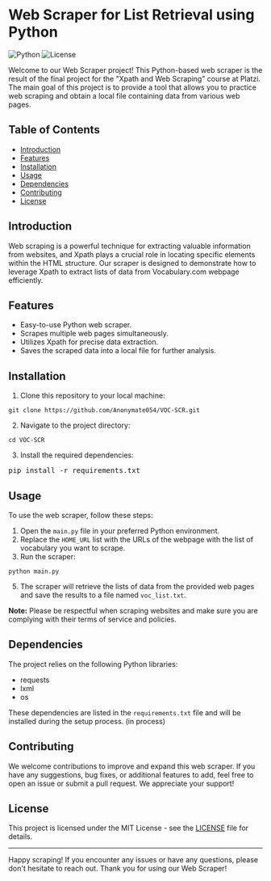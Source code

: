 <div class="markdown prose w-full break-words dark:prose-invert light">
    <h1>Web Scraper for List Retrieval using Python</h1>
    <p><img src="https://img.shields.io/badge/Python-3.9%2B-blue" alt="Python">
        <img src="https://img.shields.io/badge/License-MIT-green" alt="License">
    </p>
    <p>Welcome to our Web Scraper project! This Python-based web scraper is the result of the final project for the
        "Xpath and Web Scraping" course at Platzi. The main goal of this project is to provide a tool that allows you to
        practice web scraping and obtain a local file containing data from various web pages.</p>
    <h2>Table of Contents</h2>
    <ul>
        <li><a href="#introduction" target="_new">Introduction</a></li>
        <li><a href="#features" target="_new">Features</a></li>
        <li><a href="#installation" target="_new">Installation</a></li>
        <li><a href="#usage" target="_new">Usage</a></li>
        <li><a href="#dependencies" target="_new">Dependencies</a></li>
        <li><a href="#contributing" target="_new">Contributing</a></li>
        <li><a href="#license" target="_new">License</a></li>
    </ul>
    <h2>Introduction</h2>
    <p>Web scraping is a powerful technique for extracting valuable information from websites, and Xpath plays a crucial
        role in locating specific elements within the HTML structure. Our scraper is designed to demonstrate how to
        leverage Xpath to extract lists of data from Vocabulary.com webpage efficiently.</p>
    <h2>Features</h2>
    <ul>
        <li>Easy-to-use Python web scraper.</li>
        <li>Scrapes multiple web pages simultaneously.</li>
        <li>Utilizes Xpath for precise data extraction.</li>
        <li>Saves the scraped data into a local file for further analysis.</li>
    </ul>
    <h2>Installation</h2>
    <ol>
        <li>Clone this repository to your local machine:</li>
    </ol>
    <pre><div class="bg-black rounded-md mb-4"><div class="flex items-center relative text-gray-200 bg-gray-800 px-4 py-2 text-xs font-sans justify-between rounded-t-md"></div><div class="p-4 overflow-y-auto"><code class="!whitespace-pre hljs language-bash">git <span class="hljs-built_in">clone</span> https://github.com/Anonymate054/VOC-SCR.git
</code></div></div></pre>
    <ol start="2">
        <li>Navigate to the project directory:</li>
    </ol>
    <pre><div class="bg-black rounded-md mb-4"><div class="flex items-center relative text-gray-200 bg-gray-800 px-4 py-2 text-xs font-sans justify-between rounded-t-md"></div><div class="p-4 overflow-y-auto"><code class="!whitespace-pre hljs language-bash"><span class="hljs-built_in">cd</span> VOC-SCR
</code></div></div></pre>
    <ol start="3">
        <li>Install the required dependencies:</li>
    </ol>
    <pre><div class="bg-black rounded-md mb-4"><div class="flex items-center relative text-gray-200 bg-gray-800 px-4 py-2 text-xs font-sans justify-between rounded-t-md"></div><div class="p-4 overflow-y-auto">pip install -r requirements.txt
</code></div></div></pre>
    <h2>Usage</h2>
    <p>To use the web scraper, follow these steps:</p>
    <ol>
        <li>Open the <code>main.py</code> file in your preferred Python environment.</li>
        <li>Replace the <code>HOME_URL</code> list with the URLs of the webpage with the list of vocabulary you want to scrape.</li>
        <li>Run the scraper:</li>
    </ol>
    <pre><div class="bg-black rounded-md mb-4"><div class="flex items-center relative text-gray-200 bg-gray-800 px-4 py-2 text-xs font-sans justify-between rounded-t-md"></div><div class="p-4 overflow-y-auto"><code class="!whitespace-pre hljs language-bash">python main.py
</code></div></div></pre>
    <ol start="5">
        <li>The scraper will retrieve the lists of data from the provided web pages and save the results to a file named
            <code>voc_list.txt</code>.
        </li>
    </ol>
    <p><strong>Note:</strong> Please be respectful when scraping websites and make sure you are complying with their
        terms of service and policies.</p>
    <h2>Dependencies</h2>
    <p>The project relies on the following Python libraries:</p>
    <ul>
        <li>requests</li>
        <li>lxml</li>
        <li>os</li>
    </ul>
    <p>These dependencies are listed in the <code>requirements.txt</code> file and will be installed during the setup
        process. (in process)</p>
    <h2>Contributing</h2>
    <p>We welcome contributions to improve and expand this web scraper. If you have any suggestions, bug fixes, or
        additional features to add, feel free to open an issue or submit a pull request. We appreciate your support!</p>
    <h2>License</h2>
    <p>This project is licensed under the MIT License - see the <a href="LICENSE" target="_new">LICENSE</a> file for
        details.</p>
    <hr>
    <p>Happy scraping! If you encounter any issues or have any questions, please don't hesitate to reach out. Thank you
        for using our Web Scraper!</p>
</div>
